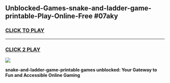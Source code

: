 
## Unblocked-Games-snake-and-ladder-game-printable-Play-Online-Free #07aky
<h3>
<a href="https://us.freeplayer.one?title=snake-and-ladder-game-printable&ref=10M">CLICK TO PLAY</a></h3>
<hr>

<h3>
<a href="https://us.freeplayer.one?title=snake-and-ladder-game-printable&ref=10M">CLICK 2 PLAY</a>
  
</h3>

<a href="https://us.freeplayer.one?title=snake-and-ladder-game-printable&ref=10M"><img src="https://clearcache.store/games.png"></a>


**snake-and-ladder-game-printable games unblocked: Your Gateway to Fun and Accessible Online Gaming**
